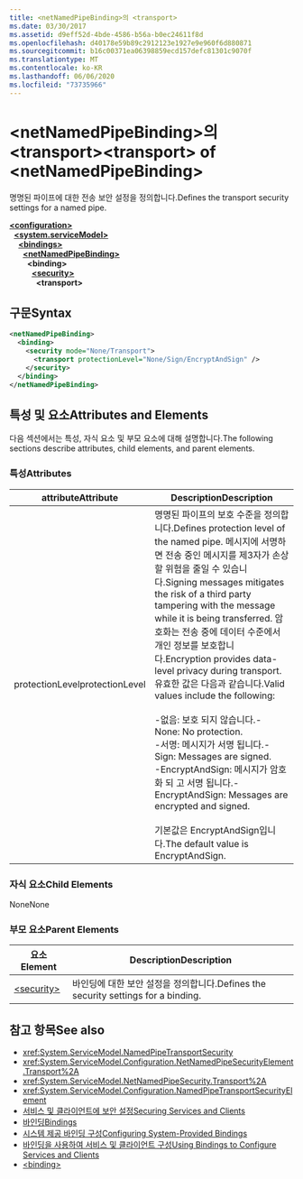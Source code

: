 ```yaml
---
title: <netNamedPipeBinding>의 <transport>
ms.date: 03/30/2017
ms.assetid: d9eff52d-4bde-4586-b56a-b0ec24611f8d
ms.openlocfilehash: d40178e59b89c2912123e1927e9e960f6d880871
ms.sourcegitcommit: b16c00371ea06398859ecd157defc81301c9070f
ms.translationtype: MT
ms.contentlocale: ko-KR
ms.lasthandoff: 06/06/2020
ms.locfileid: "73735966"
---
```

# <a name="transport-of-netnamedpipebinding"></a><span data-ttu-id="8e086-102">\<netNamedPipeBinding>의 \<transport></span><span class="sxs-lookup"><span data-stu-id="8e086-102">\<transport> of \<netNamedPipeBinding></span></span>
<span data-ttu-id="8e086-103">명명된 파이프에 대한 전송 보안 설정을 정의합니다.</span><span class="sxs-lookup"><span data-stu-id="8e086-103">Defines the transport security settings for a named pipe.</span></span>  
  
[**\<configuration>**](../configuration-element.md)\
&nbsp;&nbsp;[**\<system.serviceModel>**](system-servicemodel.md)\
&nbsp;&nbsp;&nbsp;&nbsp;[**\<bindings>**](bindings.md)\
&nbsp;&nbsp;&nbsp;&nbsp;&nbsp;&nbsp;[**\<netNamedPipeBinding>**](netnamedpipebinding.md)\
&nbsp;&nbsp;&nbsp;&nbsp;&nbsp;&nbsp;&nbsp;&nbsp;**\<binding>**\
&nbsp;&nbsp;&nbsp;&nbsp;&nbsp;&nbsp;&nbsp;&nbsp;&nbsp;&nbsp;[**\<security>**](security-of-netnamedpipebinding.md)\
&nbsp;&nbsp;&nbsp;&nbsp;&nbsp;&nbsp;&nbsp;&nbsp;&nbsp;&nbsp;&nbsp;&nbsp;**\<transport>**  
  
## <a name="syntax"></a><span data-ttu-id="8e086-104">구문</span><span class="sxs-lookup"><span data-stu-id="8e086-104">Syntax</span></span>  
  
```xml  
<netNamedPipeBinding>
  <binding>
    <security mode="None/Transport">
      <transport protectionLevel="None/Sign/EncryptAndSign" />
    </security>
  </binding>
</netNamedPipeBinding>
```  
  
## <a name="attributes-and-elements"></a><span data-ttu-id="8e086-105">특성 및 요소</span><span class="sxs-lookup"><span data-stu-id="8e086-105">Attributes and Elements</span></span>  
 <span data-ttu-id="8e086-106">다음 섹션에서는 특성, 자식 요소 및 부모 요소에 대해 설명합니다.</span><span class="sxs-lookup"><span data-stu-id="8e086-106">The following sections describe attributes, child elements, and parent elements.</span></span>  
  
### <a name="attributes"></a><span data-ttu-id="8e086-107">특성</span><span class="sxs-lookup"><span data-stu-id="8e086-107">Attributes</span></span>  
  
|<span data-ttu-id="8e086-108">attribute</span><span class="sxs-lookup"><span data-stu-id="8e086-108">Attribute</span></span>|<span data-ttu-id="8e086-109">Description</span><span class="sxs-lookup"><span data-stu-id="8e086-109">Description</span></span>|  
|---------------|-----------------|  
|<span data-ttu-id="8e086-110">protectionLevel</span><span class="sxs-lookup"><span data-stu-id="8e086-110">protectionLevel</span></span>|<span data-ttu-id="8e086-111">명명된 파이프의 보호 수준을 정의합니다.</span><span class="sxs-lookup"><span data-stu-id="8e086-111">Defines protection level of the named pipe.</span></span> <span data-ttu-id="8e086-112">메시지에 서명하면 전송 중인 메시지를 제3자가 손상할 위험을 줄일 수 있습니다.</span><span class="sxs-lookup"><span data-stu-id="8e086-112">Signing messages mitigates the risk of a third party tampering with the message while it is being transferred.</span></span> <span data-ttu-id="8e086-113">암호화는 전송 중에 데이터 수준에서 개인 정보를 보호합니다.</span><span class="sxs-lookup"><span data-stu-id="8e086-113">Encryption provides data-level privacy during transport.</span></span> <span data-ttu-id="8e086-114">유효한 값은 다음과 같습니다.</span><span class="sxs-lookup"><span data-stu-id="8e086-114">Valid values include the following:</span></span><br /><br /> <span data-ttu-id="8e086-115">-없음: 보호 되지 않습니다.</span><span class="sxs-lookup"><span data-stu-id="8e086-115">-   None: No protection.</span></span><br /><span data-ttu-id="8e086-116">-서명: 메시지가 서명 됩니다.</span><span class="sxs-lookup"><span data-stu-id="8e086-116">-   Sign: Messages are signed.</span></span><br /><span data-ttu-id="8e086-117">-EncryptAndSign: 메시지가 암호화 되 고 서명 됩니다.</span><span class="sxs-lookup"><span data-stu-id="8e086-117">-   EncryptAndSign: Messages are encrypted and signed.</span></span><br /><br /> <span data-ttu-id="8e086-118">기본값은 EncryptAndSign입니다.</span><span class="sxs-lookup"><span data-stu-id="8e086-118">The default value is EncryptAndSign.</span></span>|  
  
### <a name="child-elements"></a><span data-ttu-id="8e086-119">자식 요소</span><span class="sxs-lookup"><span data-stu-id="8e086-119">Child Elements</span></span>  
 <span data-ttu-id="8e086-120">None</span><span class="sxs-lookup"><span data-stu-id="8e086-120">None</span></span>  
  
### <a name="parent-elements"></a><span data-ttu-id="8e086-121">부모 요소</span><span class="sxs-lookup"><span data-stu-id="8e086-121">Parent Elements</span></span>  
  
|<span data-ttu-id="8e086-122">요소</span><span class="sxs-lookup"><span data-stu-id="8e086-122">Element</span></span>|<span data-ttu-id="8e086-123">Description</span><span class="sxs-lookup"><span data-stu-id="8e086-123">Description</span></span>|  
|-------------|-----------------|  
|[\<security>](security-of-netnamedpipebinding.md)|<span data-ttu-id="8e086-124">바인딩에 대한 보안 설정을 정의합니다.</span><span class="sxs-lookup"><span data-stu-id="8e086-124">Defines the security settings for a binding.</span></span>|  
  
## <a name="see-also"></a><span data-ttu-id="8e086-125">참고 항목</span><span class="sxs-lookup"><span data-stu-id="8e086-125">See also</span></span>

- <xref:System.ServiceModel.NamedPipeTransportSecurity>
- <xref:System.ServiceModel.Configuration.NetNamedPipeSecurityElement.Transport%2A>
- <xref:System.ServiceModel.NetNamedPipeSecurity.Transport%2A>
- <xref:System.ServiceModel.Configuration.NamedPipeTransportSecurityElement>
- [<span data-ttu-id="8e086-126">서비스 및 클라이언트에 보안 설정</span><span class="sxs-lookup"><span data-stu-id="8e086-126">Securing Services and Clients</span></span>](../../../wcf/feature-details/securing-services-and-clients.md)
- [<span data-ttu-id="8e086-127">바인딩</span><span class="sxs-lookup"><span data-stu-id="8e086-127">Bindings</span></span>](../../../wcf/bindings.md)
- [<span data-ttu-id="8e086-128">시스템 제공 바인딩 구성</span><span class="sxs-lookup"><span data-stu-id="8e086-128">Configuring System-Provided Bindings</span></span>](../../../wcf/feature-details/configuring-system-provided-bindings.md)
- [<span data-ttu-id="8e086-129">바인딩을 사용하여 서비스 및 클라이언트 구성</span><span class="sxs-lookup"><span data-stu-id="8e086-129">Using Bindings to Configure Services and Clients</span></span>](../../../wcf/using-bindings-to-configure-services-and-clients.md)
- [\<binding>](bindings.md)
